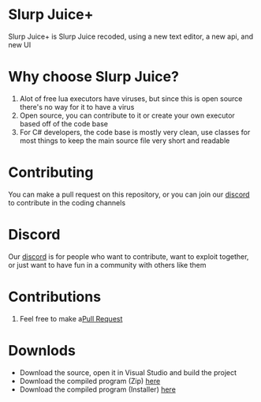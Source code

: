 # Slurp Juice+
Slurp Juice+ is Slurp Juice recoded, using a new text editor, a new api, and new UI

# Why choose Slurp Juice?
1. Alot of free lua executors have viruses, but since this is open source there's no way for it to have a virus
2. Open source, you can contribute to it or create your own executor based off of the code base
3. For C# developers, the code base is mostly very clean, use classes for most things to keep the main source file very short and readable

# Contributing
You can make a pull request on this repository, or you can join our [discord](https://discord.gg/K8VQZutWkA) to contribute in the coding channels

# Discord
Our [discord](https://discord.gg/K8VQZutWkA) is for people who want to contribute, want to exploit together, or just want to have fun in a community with others like them

# Contributions
1. Feel free to make a[Pull Request](https://github.com/graalpurity/Slurp-Juice-/pulls)

# Downlods
* Download the source, open it in Visual Studio and build the project
* Download the compiled program (Zip) [here](https://www.youtube.com/watch?v=HPk-VhRjNI8&list=PL3KnTfyhrIlcudeMemKd6rZFGDWyK23vx&ab_channel=Baj%C3%A0Blast)
* Download the compiled program (Installer) [here](https://www.youtube.com/watch?v=HPk-VhRjNI8&list=PL3KnTfyhrIlcudeMemKd6rZFGDWyK23vx&ab_channel=Baj%C3%A0Blast)

